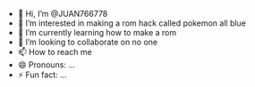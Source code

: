 - 👋 Hi, I’m @JUAN766778
- 👀 I’m interested in making a rom hack called pokemon all blue
- 🌱 I’m currently learning how to make a rom
- 💞️ I’m looking to collaborate on no one
- 📫 How to reach me 
- 😄 Pronouns: ...
- ⚡ Fun fact: ...

<!---
JUAN766778/JUAN766778 is a ✨ special ✨ repository because its `README.md` (this file) appears on your GitHub profile.
You can click the Preview link to take a look at your changes.
--->
